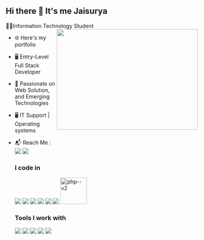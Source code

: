 
## Hi there 👋 It's me Jaisurya

👨‍🎓Information Technology Student
<img align="right" width="370" height="265" src="https://i.pinimg.com/originals/47/f0/34/47f0342cec72b800463bf003eac1257e.gif">
- 🌐 Here's my portfolio
- 🖥️ Entry-Level Full Stack Developer
- 🌱 Passionate on Web Solution, and Emerging Technologies
- 🖥️ IT Support | Operating systems 
- 📬 Reach Me :
  <br/> [<img src="https://img.shields.io/badge/Gmail-D14836?style=for-the-badge&logo=gmail&logoColor=white">](https://mail.google.com/mail/u/0/?view=cm&fs=1&tf=1&to=jaisuryag6@gmail.com)
  [<img src="https://img.shields.io/badge/LinkedIn-0077B5?style=for-the-badge&logo=linkedin&logoColor=white">](https://www.linkedin.com/in/jaisurya-g-5b081024a/)
  <br/>
  
  ### I code in
  <img src="https://img.icons8.com/?size=70&id=20909&format=png&color=000000">
  <img src="https://img.icons8.com/?size=70&id=21278&format=png&color=000000">
  <img src="https://img.icons8.com/?size=70&id=84710&format=png&color=000000">
  <img src="https://img.icons8.com/?size=70&id=PXTY4q2Sq2lG&format=png&color=000000">
  <img src="https://img.icons8.com/?size=70&id=123603&format=png&color=000000">
  <img src="https://img.icons8.com/?size=70&id=b9csPDvC8JBF&format=png&color=000000">
   <img width="70" height="70" src="https://img.icons8.com/nolan/64/php--v2.png" alt="php--v2"/>

  ### Tools I work with
  <img src="https://img.icons8.com/?size=70&id=0OQR1FYCuA9f&format=png&color=000000">
  <img src="https://img.icons8.com/?size=70&id=dJjTWMogzFzg&format=png&color=000000">
  <img src="https://img.icons8.com/?size=70&id=zfHRZ6i1Wg0U&format=png&color=000000">
  <img src="https://img.icons8.com/?size=70&id=g7P0iny5Rros&format=png&color=000000">
  <img src="https://img.icons8.com/?size=70&id=3sGOUDo9nJ4k&format=png&color=000000">
